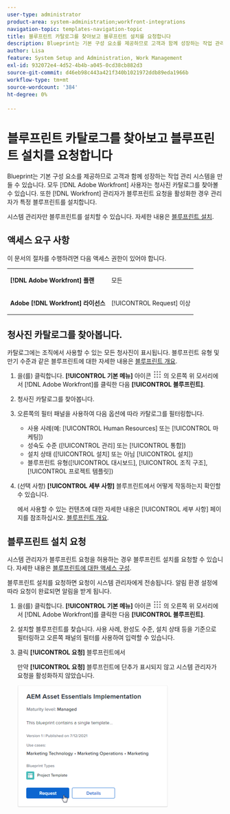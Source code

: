 ```yaml
---
user-type: administrator
product-area: system-administration;workfront-integrations
navigation-topic: templates-navigation-topic
title: 블루프린트 카탈로그를 찾아보고 블루프린트 설치를 요청합니다
description: Blueprint는 기본 구성 요소를 제공하므로 고객과 함께 성장하는 작업 관리 시스템을 만들 수 있습니다. 모두 [!DNL Adobe Workfront] 사용자는 청사진 카탈로그를 찾아볼 수 있습니다. 또한 [!DNL Workfront] 관리자가 블루프린트 요청을 활성화한 경우 관리자가 특정 블루프린트를 설치합니다.
author: Lisa
feature: System Setup and Administration, Work Management
exl-id: 932072e4-4d52-4b4b-a045-0cd38cb882d3
source-git-commit: d46eb98c443a421f340b1021972ddb89eda1966b
workflow-type: tm+mt
source-wordcount: '384'
ht-degree: 0%

---
```


# 블루프린트 카탈로그를 찾아보고 블루프린트 설치를 요청합니다

Blueprint는 기본 구성 요소를 제공하므로 고객과 함께 성장하는 작업 관리 시스템을 만들 수 있습니다. 모두 [!DNL Adobe Workfront] 사용자는 청사진 카탈로그를 찾아볼 수 있습니다. 또한 [!DNL Workfront] 관리자가 블루프린트 요청을 활성화한 경우 관리자가 특정 블루프린트를 설치합니다.

시스템 관리자만 블루프린트를 설치할 수 있습니다. 자세한 내용은 [블루프린트 설치](../../administration-and-setup/blueprints/blueprints-install.md).

## 액세스 요구 사항

이 문서의 절차를 수행하려면 다음 액세스 권한이 있어야 합니다.

<table style="table-layout:auto"> 
 <col> 
 <col> 
 <tbody> 
  <tr> 
   <td role="rowheader"><strong>[!DNL Adobe Workfront] 플랜</strong></td> 
   <td> <p> 모든</p> </td> 
  </tr> 
  <tr> 
   <td role="rowheader"><strong>Adobe [!DNL Workfront] 라이선스</strong></td> 
   <td> <p>[!UICONTROL Request] 이상</p> </td> 
  </tr>
 </tbody> 
</table>

## 청사진 카탈로그를 찾아봅니다.

카탈로그에는 조직에서 사용할 수 있는 모든 청사진이 표시됩니다. 블루프린트 유형 및 만기 수준과 같은 블루프린트에 대한 자세한 내용은 [블루프린트 개요](../../administration-and-setup/blueprints/blueprints-overview.md).

1. 을(를) 클릭합니다. **[!UICONTROL 기본 메뉴]** 아이콘 ![](assets/main-menu-icon.png) 의 오른쪽 위 모서리에서 [!DNL Adobe Workfront]를 클릭한 다음 **[!UICONTROL 블루프린트]**.
1. 청사진 카탈로그를 찾아봅니다.
1. 오른쪽의 필터 패널을 사용하여 다음 옵션에 따라 카탈로그를 필터링합니다.

   * 사용 사례(예: [!UICONTROL Human Resources] 또는 [!UICONTROL 마케팅])
   * 성숙도 수준 ([!UICONTROL 관리] 또는 [!UICONTROL 통합])
   * 설치 상태 ([!UICONTROL 설치] 또는 아님 [!UICONTROL 설치])
   * 블루프린트 유형(<!--Custom Form, -->[!UICONTROL 대시보드], [!UICONTROL 조직 구조], [!UICONTROL 프로젝트 템플릿]<!--, Request Queue, Setup Feature-->)

1. (선택 사항) **[!UICONTROL 세부 사항]** 블루프린트에서 어떻게 작동하는지 확인할 수 있습니다.

   에서 사용할 수 있는 컨텐츠에 대한 자세한 내용은 [!UICONTROL 세부 사항] 페이지를 참조하십시오. [블루프린트 개요](../../administration-and-setup/blueprints/blueprints-overview.md).

## 블루프린트 설치 요청

시스템 관리자가 블루프린트 요청을 허용하는 경우 블루프린트 설치를 요청할 수 있습니다. 자세한 내용은 [블루프린트에 대한 액세스 구성](../../administration-and-setup/blueprints/configure-access-to-blueprints.md).

블루프린트 설치를 요청하면 요청이 시스템 관리자에게 전송됩니다. 알림 환경 설정에 따라 요청이 완료되면 알림을 받게 됩니다.

1. 을(를) 클릭합니다. **[!UICONTROL 기본 메뉴]** 아이콘 ![](assets/main-menu-icon.png) 의 오른쪽 위 모서리에서 [!DNL Adobe Workfront]를 클릭한 다음 **[!UICONTROL 블루프린트]**.
1. 설치할 블루프린트를 찾습니다. 사용 사례, 완성도 수준, 설치 상태 등을 기준으로 필터링하고 오른쪽 패널의 필터를 사용하여 입력할 수 있습니다.
1. 클릭 **[!UICONTROL 요청]** 블루프린트에서

   만약 **[!UICONTROL 요청]** 블루프린트에 단추가 표시되지 않고 시스템 관리자가 요청을 활성화하지 않았습니다.

   ![블루프린트 요청](assets/blueprints-non-admin-request-bp-350x283.png)
